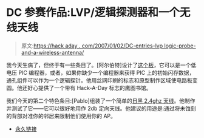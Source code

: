 # DC 参赛作品:LVP/逻辑探测器和一个无线天线

> 原文:[https://hack aday . com/2007/01/02/DC-entries-lvp logic-probe-and-a-wireless-antenna/](https://hackaday.com/2007/01/02/dc-entries-lvplogic-probe-and-a-wireless-antenna/)

我今天生病了，但终于有一些条目了。[阿尔伯特]设计了[这个板](http://homepage.usask.ca/~avl094/Electronics/Hackaday/)，它可以是一个低电压 PIC 编程器，或者，如果你缺少一个编程器来获得 PIC 上的初始闪存数据，通孔组件可以作为一个逻辑探针。他用丝网印刷的标志和原型制作区域使电路板变圆。他还好心提供了一个带有 Hack-A-Day 标志的鹰图书馆。

我们今天的第二个特色条目:[Pablo]组装了一个简单的[日黑 2.4ghz 天线](http://foro.colombiaunderground.org/index.php/topic,2236.0.html)。他制作并测试了它——它可以很好地用作 2db 定向天线。他建议的用途是:通过将未蚀刻的背部对准你的邻居来限制他们使用你的 AP。

*   [永久链接](http://homepage.usask.ca/~avl094/Electronics/Hackaday/)